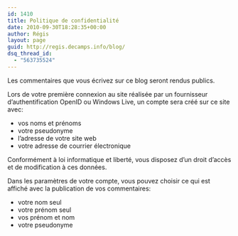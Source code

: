 ```yaml
---
id: 1410
title: Politique de confidentialité
date: 2010-09-30T18:28:35+00:00
author: Régis
layout: page
guid: http://regis.decamps.info/blog/
dsq_thread_id:
  - "563735524"
---
```

Les commentaires que vous écrivez sur ce blog seront rendus publics.

Lors de votre première connexion au site réalisée par un fournisseur d&rsquo;authentification OpenID ou Windows Live, un compte sera créé sur ce site avec:

  * vos noms et prénoms
  * votre pseudonyme
  * l&rsquo;adresse de votre site web
  * votre adresse de courrier électronique

Conformément à loi informatique et liberté, vous disposez d&rsquo;un droit d&rsquo;accès et de modification à ces données.

Dans les paramètres de votre compte, vous pouvez choisir ce qui est affiché avec la publication de vos commentaires:

  * votre nom seul
  * votre prénom seul
  * vos prénom et nom
  * votre pseudonyme